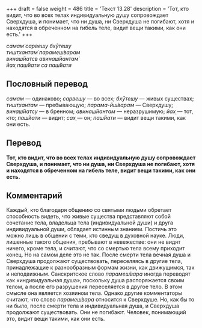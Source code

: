 +++
draft = false
weight = 486
title = 'Текст 13.28'
description = 'Тот, кто видит, что во всех телах индивидуальную душу сопровождает Сверхдуша, и понимает, что ни душа, ни Сверхдуша не погибают, хотя и находятся в обреченном на гибель теле, видит вещи такими, как они есть.'
+++

_самам̇ сарвешу бхӯтешу  
тишт̣хантам̇ парамеш́варам  
винаш́йатсв авинаш́йантам̇  
йах̣ паш́йати са паш́йати_

## Пословный перевод

_самам_ — одинаково; _сарвешу_ — во всех; _бхӯтешу_ — живых существах; _тишт̣хантам_ — пребывающую; _парама_\-_ӣш́варам_ — Сверхдушу; _винаш́йатсу_ — в бренном; _авинаш́йантам_ — неразрушимую; _йах̣_ — тот, кто; _паш́йати_ — видит; _сах̣_ — он; _паш́йати_ — видит вещи такими, как они есть.

## Перевод

**Тот, кто видит, что во всех телах индивидуальную душу сопровождает Сверхдуша, и понимает, что ни душа, ни Сверхдуша не погибают, хотя и находятся в обреченном на гибель теле, видит вещи такими, как они есть.**

## Комментарий

Каждый, кто благодаря общению со святыми людьми обретает способность видеть, что живые существа представляют собой сочетание тела, владельца тела (индивидуальной души) и друга индивидуальной души, обладает истинным знанием. Постичь это можно лишь в общении с теми, кто сведущ в духовной науке. Люди, лишенные такого общения, пребывают в невежестве: они не видят ничего, кроме тела, и считают, что со смертью тела всему приходит конец. Но на самом деле это не так. После смерти тела вечная душа и Сверхдуша продолжают существовать, переселяясь в другие тела, принадлежащие к разнообразным формам жизни, как движущимся, так и неподвижным. Санскритское слово _парамеш́вара_ иногда переводят как «индивидуальная душа», поскольку душа распоряжается своим телом, а после его разрушения переселяется в другое тело. В этом смысле она является хозяином тела. Однако другие комментаторы считают, что слово _парамеш́вара_ относится к Сверхдуше. Но, как бы то ни было, после смерти тела и индивидуальная душа, и Сверхдуша продолжают существовать. Они не погибают. Человек, понимающий это, видит вещи такими, как они есть.
